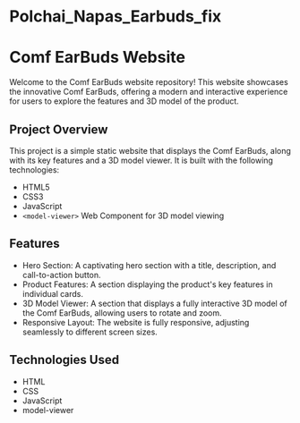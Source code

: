# Polchai_Napas_Earbuds_fix

# Comf EarBuds Website

Welcome to the Comf EarBuds website repository! This website showcases the innovative Comf EarBuds, offering a modern and interactive experience for users to explore the features and 3D model of the product.

## Project Overview

This project is a simple static website that displays the Comf EarBuds, along with its key features and a 3D model viewer. It is built with the following technologies:

- HTML5
- CSS3
- JavaScript
- `<model-viewer>` Web Component for 3D model viewing

## Features

- Hero Section: A captivating hero section with a title, description, and call-to-action button.
- Product Features: A section displaying the product's key features in individual cards.
- 3D Model Viewer: A section that displays a fully interactive 3D model of the Comf EarBuds, allowing users to rotate and zoom.
- Responsive Layout: The website is fully responsive, adjusting seamlessly to different screen sizes.

## Technologies Used

- HTML
- CSS
- JavaScript
- model-viewer

